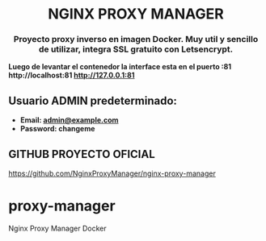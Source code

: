 <h1 align="center">NGINX PROXY MANAGER</h1>
<h3 align="center">Proyecto proxy inverso en imagen Docker. Muy util y sencillo de utilizar, integra SSL gratuito con Letsencrypt. </h3>

**Luego de levantar el contenedor la interface esta en el puerto :81  http://localhost:81 http://127.0.0.1:81**

## Usuario ADMIN predeterminado:

 - **Email:    admin@example.com**
 - **Password: changeme**

## GITHUB PROYECTO OFICIAL 
https://github.com/NginxProxyManager/nginx-proxy-manager

# proxy-manager
Nginx Proxy Manager Docker
